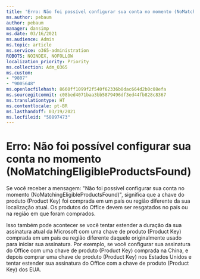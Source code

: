 ```yaml
---
title: 'Erro: Não foi possível configurar sua conta no momento (NoMatchingEligibleProductsFound)'
ms.author: pebaum
author: pebaum
manager: dansimp
ms.date: 03/16/2021
ms.audience: Admin
ms.topic: article
ms.service: o365-administration
ROBOTS: NOINDEX, NOFOLLOW
localization_priority: Priority
ms.collection: Adm_O365
ms.custom:
- "9807"
- "9005648"
ms.openlocfilehash: 8660ff1099f2f540f62336b0dac664d2b0c08efa
ms.sourcegitcommit: c08bed4071baa3bb5879496df3ed44fb828c8367
ms.translationtype: HT
ms.contentlocale: pt-BR
ms.lasthandoff: 03/19/2021
ms.locfileid: "50897473"
---
```

# <a name="error-sorry-we-cant-set-up-your-account-right-now-nomatchingeligibleproductsfound"></a>Erro: Não foi possível configurar sua conta no momento (NoMatchingEligibleProductsFound)

Se você receber a mensagem: "Não foi possível configurar sua conta no momento (NoMatchingEligibleProductsFound)", significa que a chave do produto (Product Key) foi comprada em um país ou região diferente da sua localização atual. Os produtos do Office devem ser resgatados no país ou na região em que foram comprados.

Isso também pode acontecer se você tentar estender a duração da sua assinatura atual da Microsoft com uma chave de produto (Product Key) comprada em um país ou região diferente daquele originalmente usado para iniciar sua assinatura. Por exemplo, se você configurar sua assinatura do Office com uma chave de produto (Product Key) comprada na China, e depois comprar uma chave de produto (Product Key) nos Estados Unidos e tentar estender sua assinatura do Office com a chave de produto (Product Key) dos EUA.